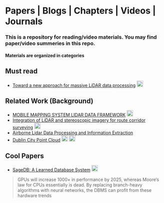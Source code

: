 # Papers | Blogs | Chapters | Videos | Journals 
### This is a repository for reading/video materials. You may find paper/video summeries in this repo.

#### Materials are organized in categories

## Must read
- [Toward a new approach for massive LiDAR data processing](https://arxiv.org/ftp/arxiv/papers/1704/1704.03527.pdf) <img src="https://assets-cdn.github.com/images/icons/emoji/unicode/1f4dd.png" width="20" height="20" alt="Readings" title="Readings" />

## Related Work (Background)
- [MOBILE MAPPING SYSTEM LIDAR DATA FRAMEWORK](https://arrow.dit.ie/cgi/viewcontent.cgi?article=1050&context=scschcomart) <img src="https://assets-cdn.github.com/images/icons/emoji/unicode/1f4dd.png" width="20" height="20" alt="Readings" title="Readings" />
- [Integration of LiDAR and stereoscopic imagery for route corridor surveying](http://eprints.maynoothuniversity.ie/5818/1/MC_Integration%20LiDAR.pdf) <img src="https://assets-cdn.github.com/images/icons/emoji/unicode/1f4dd.png" width="20" height="20" alt="Readings" title="Readings" />
- [Airborne Lidar Data Processing and Information Extraction](https://nature.berkeley.edu/biometlab/pdf/Chen%202007%20PERS%20highlight.pdf)
- [Dublin City Point Cloud](https://data-services.hosting.nyu.edu/data-services-adds-aerial-laser-and-photogrammetry-data-for-dublin-city-ireland/) <img src="https://assets-cdn.github.com/images/icons/emoji/unicode/1f4da.png" width="20" height="20" alt="Readings" title="Readings" /> <img src="https://assets-cdn.github.com/images/icons/emoji/unicode/1f4f9.png" width="20" height="20" alt="Lecture Videos" title="Lecture Videos" />


## Cool Papers
* [SageDB: A Learned Database System](http://cidrdb.org/cidr2019/papers/p117-kraska-cidr19.pdf) <img src="https://assets-cdn.github.com/images/icons/emoji/unicode/1f4dd.png" width="20" height="20" alt="Readings" title="Readings" />
> GPUs will increase 1000× in performance by 2025, whereas Moore’s law for CPUs essentially is dead. By replacing branch-heavy algorithms with neural networks, the DBMS can profit from these hardware trends

<!-- 

- <img src="https://assets-cdn.github.com/images/icons/emoji/unicode/1f4f9.png" width="20" height="20" alt="Lecture Videos" title="Lecture Videos" /> - Lecture Videos
- <img src="https://assets-cdn.github.com/images/icons/emoji/unicode/1f4dd.png" width="20" height="20" alt="Lecture Notes" title="Lecture Notes" /> - Lecture Notes
- <img src="https://assets-cdn.github.com/images/icons/emoji/unicode/1f4bb.png" width="20" height="20" alt="Assignments" title="Assignments" /> - Assignments / Labs
- <img src="https://assets-cdn.github.com/images/icons/emoji/unicode/1f4da.png" width="20" height="20" alt="Readings" title="Readings" /> - Readings

-->